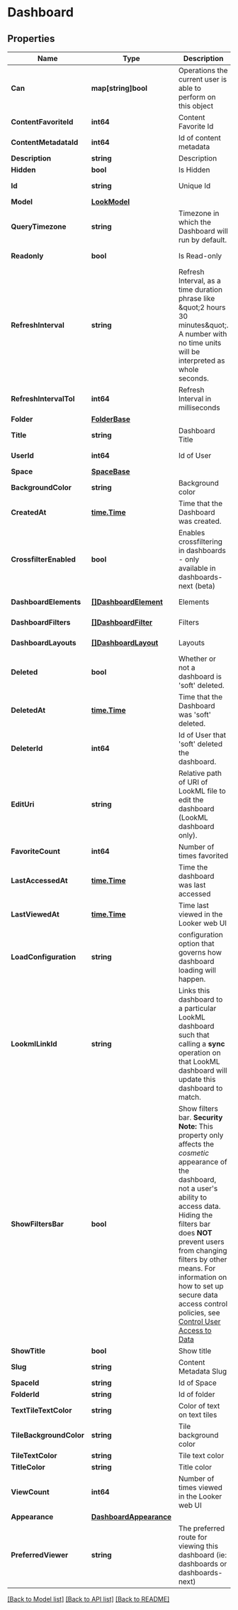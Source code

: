 # Dashboard

## Properties

Name | Type | Description | Notes
------------ | ------------- | ------------- | -------------
**Can** | **map[string]bool** | Operations the current user is able to perform on this object | [optional] [readonly] 
**ContentFavoriteId** | **int64** | Content Favorite Id | [optional] [readonly] 
**ContentMetadataId** | **int64** | Id of content metadata | [optional] [readonly] 
**Description** | **string** | Description | [optional] 
**Hidden** | **bool** | Is Hidden | [optional] 
**Id** | **string** | Unique Id | [optional] [readonly] 
**Model** | [**LookModel**](LookModel.md) |  | [optional] 
**QueryTimezone** | **string** | Timezone in which the Dashboard will run by default. | [optional] 
**Readonly** | **bool** | Is Read-only | [optional] [readonly] 
**RefreshInterval** | **string** | Refresh Interval, as a time duration phrase like \&quot;2 hours 30 minutes\&quot;. A number with no time units will be interpreted as whole seconds. | [optional] 
**RefreshIntervalToI** | **int64** | Refresh Interval in milliseconds | [optional] [readonly] 
**Folder** | [**FolderBase**](FolderBase.md) |  | [optional] 
**Title** | **string** | Dashboard Title | [optional] 
**UserId** | **int64** | Id of User | [optional] [readonly] 
**Space** | [**SpaceBase**](SpaceBase.md) |  | [optional] 
**BackgroundColor** | **string** | Background color | [optional] 
**CreatedAt** | [**time.Time**](time.Time.md) | Time that the Dashboard was created. | [optional] [readonly] 
**CrossfilterEnabled** | **bool** | Enables crossfiltering in dashboards - only available in dashboards-next (beta) | [optional] 
**DashboardElements** | [**[]DashboardElement**](DashboardElement.md) | Elements | [optional] [readonly] 
**DashboardFilters** | [**[]DashboardFilter**](DashboardFilter.md) | Filters | [optional] [readonly] 
**DashboardLayouts** | [**[]DashboardLayout**](DashboardLayout.md) | Layouts | [optional] [readonly] 
**Deleted** | **bool** | Whether or not a dashboard is &#39;soft&#39; deleted. | [optional] 
**DeletedAt** | [**time.Time**](time.Time.md) | Time that the Dashboard was &#39;soft&#39; deleted. | [optional] [readonly] 
**DeleterId** | **int64** | Id of User that &#39;soft&#39; deleted the dashboard. | [optional] [readonly] 
**EditUri** | **string** | Relative path of URI of LookML file to edit the dashboard (LookML dashboard only). | [optional] [readonly] 
**FavoriteCount** | **int64** | Number of times favorited | [optional] [readonly] 
**LastAccessedAt** | [**time.Time**](time.Time.md) | Time the dashboard was last accessed | [optional] [readonly] 
**LastViewedAt** | [**time.Time**](time.Time.md) | Time last viewed in the Looker web UI | [optional] [readonly] 
**LoadConfiguration** | **string** | configuration option that governs how dashboard loading will happen. | [optional] 
**LookmlLinkId** | **string** | Links this dashboard to a particular LookML dashboard such that calling a **sync** operation on that LookML dashboard will update this dashboard to match. | [optional] 
**ShowFiltersBar** | **bool** | Show filters bar.  **Security Note:** This property only affects the *cosmetic* appearance of the dashboard, not a user&#39;s ability to access data. Hiding the filters bar does **NOT** prevent users from changing filters by other means. For information on how to set up secure data access control policies, see [Control User Access to Data](https://looker.com/docs/r/api/control-access) | [optional] 
**ShowTitle** | **bool** | Show title | [optional] 
**Slug** | **string** | Content Metadata Slug | [optional] 
**SpaceId** | **string** | Id of Space | [optional] 
**FolderId** | **string** | Id of folder | [optional] 
**TextTileTextColor** | **string** | Color of text on text tiles | [optional] 
**TileBackgroundColor** | **string** | Tile background color | [optional] 
**TileTextColor** | **string** | Tile text color | [optional] 
**TitleColor** | **string** | Title color | [optional] 
**ViewCount** | **int64** | Number of times viewed in the Looker web UI | [optional] [readonly] 
**Appearance** | [**DashboardAppearance**](DashboardAppearance.md) |  | [optional] 
**PreferredViewer** | **string** | The preferred route for viewing this dashboard (ie: dashboards or dashboards-next) | [optional] 

[[Back to Model list]](../README.md#documentation-for-models) [[Back to API list]](../README.md#documentation-for-api-endpoints) [[Back to README]](../README.md)


